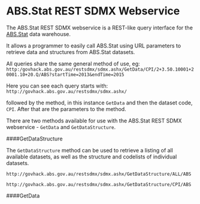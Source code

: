 # ABS.Stat REST SDMX Webservice

The ABS.Stat REST SDMX webservice is a REST-like query interface for the [ABS.Stat](http://govhack.abs.gov.au) data warehouse.

It allows a programmer to easily call ABS.Stat using URL parameters to retrieve data and structures from ABS.Stat datasets.

All queries share the same general method of use, eg: `http:/govhack.abs.gov.au/restsdmx/sdmx.ashx/GetData/CPI/2+3.50.10001+20001.10+20.Q/ABS?startTime=2013&endTime=2015`

Here you can see each query starts with:
`http://govhack.abs.gov.au/restsdmx/sdmx.ashx/`

followed by the method, in this instance `GetData` and then the dataset code, `CPI`. After that are the parameters to the method.

 There are two methods available for use with the ABS.Stat REST SDMX webservice - `GetData` and `GetDataStructure`. 
 
####GetDataStructure
 
 The `GetDataStructure` method can be used to retrieve a listing of all available datasets, as well as the structure and codelists of individual datasets.
 
 `http://govhack.abs.gov.au/restsdmx/sdmx.ashx/GetDataStructure/ALL/ABS`
 
 `http://govhack.abs.gov.au/restsdmx/sdmx.ashx/GetDataStructure/CPI/ABS`
 
 
####GetData
